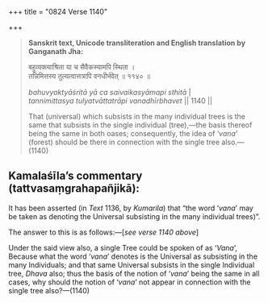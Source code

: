 +++
title = "0824 Verse 1140"

+++
> **Sanskrit text, Unicode transliteration and English translation by Ganganath Jha:** 
>
> बहुव्यक्त्याश्रिता या च सैवैकस्यामपि स्थिता ।  
> तन्निमित्तस्य तुल्यत्वात्तत्रापि वनधीर्भवेत् ॥ ११४० ॥ 
>
> *bahuvyaktyāśritā yā ca saivaikasyāmapi sthitā* \|  
> *tannimittasya tulyatvāttatrāpi vanadhīrbhavet* \|\| 1140 \|\| 
>
> That (universal) which subsists in the many individual trees is the same that subsists in the single individual (tree),—the basis thereof being the same in both oases; consequently, the idea of ‘*vana*’ (forest) should be there in connection with the single tree also.—(1140)



## Kamalaśīla’s commentary (tattvasaṃgrahapañjikā):

It has been asserted (in *Text* 1136, by *Kumarila*) that “the word ‘*vana*’ may be taken as denoting the Universal subsisting in the many individual trees)”.

The answer to this is as follows:—[*see verse 1140 above*]

Under the said view also, a single Tree could be spoken of as ‘*Vana*’, Because what the word ‘*vana*’ denotes is the Universal as subsisting in the many Individuals; and that same Universal subsists in the single Individual tree, *Dhava* also; thus the basis of the notion of ‘*vana*’ being the same in all cases, why should the notion of ‘*vana*’ not appear in connection with the single tree also?—(1140)


